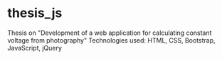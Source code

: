 # thesis_js
Thesis on "Development of a web application for calculating constant voltage from photography"
Technologies used:  HTML, CSS, Bootstrap, JavaScript, jQuery 
